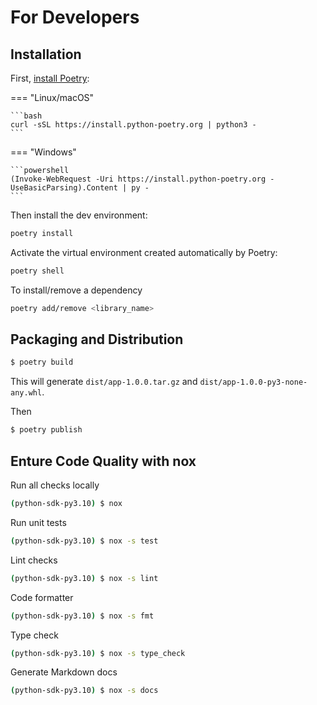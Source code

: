 # For Developers

## Installation

First, [install Poetry](https://python-poetry.org/docs/#installation):

=== "Linux/macOS"

    ```bash
    curl -sSL https://install.python-poetry.org | python3 -
    ```

=== "Windows"

    ```powershell
    (Invoke-WebRequest -Uri https://install.python-poetry.org -UseBasicParsing).Content | py -
    ```

Then install the dev environment:

```bash
poetry install
```

Activate the virtual environment created automatically by Poetry:

```bash
poetry shell
```

To install/remove a dependency

```bash
poetry add/remove <library_name>
```

## Packaging and Distribution

```bash
$ poetry build
```

This will generate `dist/app-1.0.0.tar.gz` and `dist/app-1.0.0-py3-none-any.whl`.

Then

```bash
$ poetry publish
```

## Enture Code Quality with nox

Run all checks locally

```bash
(python-sdk-py3.10) $ nox
```

Run unit tests

```bash
(python-sdk-py3.10) $ nox -s test
```

Lint checks

```bash
(python-sdk-py3.10) $ nox -s lint
```

Code formatter

```bash
(python-sdk-py3.10) $ nox -s fmt
```

Type check

```bash
(python-sdk-py3.10) $ nox -s type_check
```

Generate Markdown docs

```bash
(python-sdk-py3.10) $ nox -s docs
```
